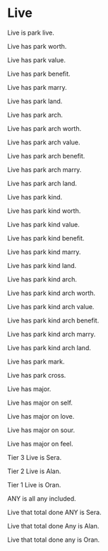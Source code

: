 # Live

Live is park live.

Live has park worth.

Live has park value.

Live has park benefit.

Live has park marry.

Live has park land.

Live has park arch.

Live has park arch worth.

Live has park arch value.

Live has park arch benefit.

Live has park arch marry.

Live has park arch land.

Live has park kind.

Live has park kind worth.

Live has park kind value.

Live has park kind benefit.

Live has park kind marry.

Live has park kind land.

Live has park kind arch.

Live has park kind arch worth.

Live has park kind arch value.

Live has park kind arch benefit.

Live has park kind arch marry.

Live has park kind arch land.

Live has park mark.

Live has park cross.

Live has major.

Live has major on self.

Live has major on love.

Live has major on sour.

Live has major on feel.

Tier 3 Live is Sera.

Tier 2 Live is Alan.

Tier 1 Live is Oran.

ANY is all any included. 

Live that total done ANY is Sera.

Live that total done Any is Alan.

Live that total done any is Oran.
